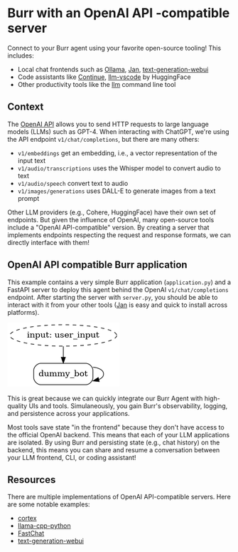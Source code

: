 # Burr with an OpenAI API -compatible server

Connect to your Burr agent using your favorite open-source tooling! This includes:
- Local chat frontends such as [Ollama](https://github.com/ollama/ollama/blob/4ec7445a6f678b6efc773bb9fa886d7c9b075577/docs/openai.md#supported-request-fields), [Jan](https://jan.ai/docs/remote-models/generic-openai), [text-generation-webui](https://github.com/oobabooga/text-generation-webui/wiki/12-%E2%80%90-OpenAI-API#openai-compatible-api)
- Code assistants like [Continue](https://docs.continue.dev/reference/Model%20Providers/openai#openai-compatible-servers--apis), [llm-vscode](https://github.com/huggingface/llm-vscode?tab=readme-ov-file#backend) by HuggingFace
- Other productivity tools like the [llm](https://llm.datasette.io/en/stable/other-models.html#openai-compatible-models) command line tool

## Context

The [OpenAI API](https://platform.openai.com/docs/overview) allows you to send HTTP requests to large language models (LLMs) such as GPT-4. When interacting with ChatGPT, we're using the API endpoint `v1/chat/completions`, but there are many others:

- `v1/embeddings` get an embedding, i.e., a vector representation of the input text
- `v1/audio/transcriptions` uses the Whisper model to convert audio to text
- `v1/audio/speech` convert text to audio
- `v1/images/generations` uses DALL-E to generate images from a text prompt

Other LLM providers (e.g., Cohere, HuggingFace) have their own set of endpoints. But given the influence of OpenAI, many open-source tools include a "OpenAI API-compatible" version. By creating a server that implements endpoints respecting the request and response formats, we can directly interface with them!

## OpenAI API compatible Burr application
This example contains a very simple Burr application (`application.py`) and a FastAPI server to deploy this agent behind the OpenAI `v1/chat/completions` endpoint. After starting the server with `server.py`, you should be able to interact with it from your other tools ([Jan](https://jan.ai/docs) is easy and quick to install across platforms).

![](statemachine.png)

This is great because we can quickly integrate our Burr Agent with high-quality UIs and tools. Simulaneously, you gain Burr's observability, logging, and persistence across your applications.

Most tools save state "in the frontend" because they don't have access to the official OpenAI backend. This means that each of your LLM applications are isolated. By using Burr and persisting state (e.g., chat history) on the backend, this means you can share and resume a conversation between your LLM frontend, CLI, or coding assistant!

## Resources
There are multiple implementations of OpenAI API-compatible servers. Here are some notable examples:

- [cortex](https://github.com/janhq/cortex)
- [llama-cpp-python](https://github.com/abetlen/llama-cpp-python/blob/main/llama_cpp/server/app.py)
- [FastChat](https://github.com/lm-sys/FastChat/blob/main/fastchat/serve/openai_api_server.py)
- [text-generation-webui](https://github.com/oobabooga/text-generation-webui/blob/abe5ddc8833206381c43b002e95788d4cca0893a/extensions/openai/script.py)
